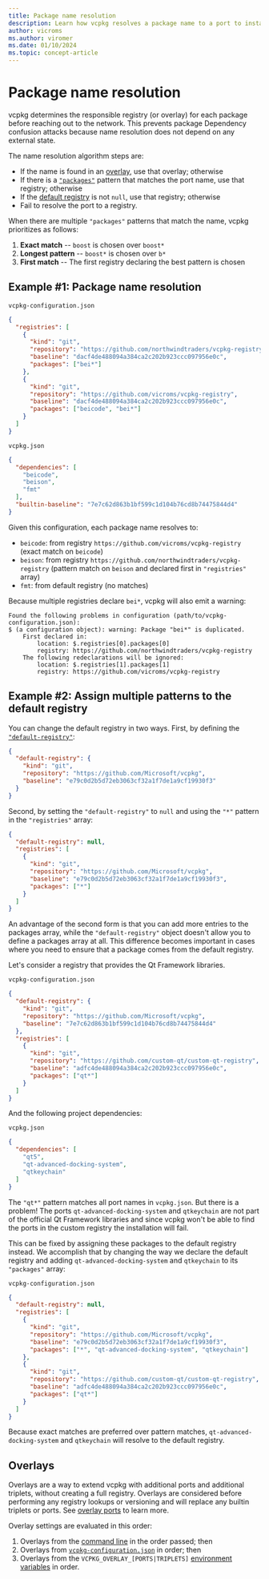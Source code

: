 ```yaml
---
title: Package name resolution
description: Learn how vcpkg resolves a package name to a port to install.
author: vicroms
ms.author: viromer
ms.date: 01/10/2024
ms.topic: concept-article
---
```

# Package name resolution

vcpkg determines the responsible registry (or overlay) for each package before
reaching out to the network. This prevents package Dependency confusion attacks
because name resolution does not depend on any external state.

The name resolution algorithm steps are:

- If the name is found in an [overlay](#overlays), use that overlay; otherwise
- If there is a
  [`"packages"`](../reference/vcpkg-configuration-json.md#registry-packages)
  pattern that matches the port name, use that registry; otherwise
- If the [default
  registry](../reference/vcpkg-configuration-json.md#default-registry) is not
  `null`, use that registry; otherwise
- Fail to resolve the port to a registry.

When there are multiple `"packages"` patterns that match the name, vcpkg
prioritizes as follows:

1. **Exact match** -- `boost` is chosen over `boost*`
1. **Longest pattern** -- `boost*` is chosen over `b*`
1. **First match** -- The first registry declaring the best pattern is chosen

## Example #1: Package name resolution

`vcpkg-configuration.json`
```json
{
  "registries": [
    {
      "kind": "git",
      "repository": "https://github.com/northwindtraders/vcpkg-registry",
      "baseline": "dacf4de488094a384ca2c202b923ccc097956e0c",
      "packages": ["bei*"]
    },
    {
      "kind": "git",
      "repository": "https://github.com/vicroms/vcpkg-registry",
      "baseline": "dacf4de488094a384ca2c202b923ccc097956e0c",
      "packages": ["beicode", "bei*"]
    }
  ]
}
```

`vcpkg.json`

```json
{
  "dependencies": [ 
    "beicode", 
    "beison",
    "fmt"
  ],
  "builtin-baseline": "7e7c62d863b1bf599c1d104b76cd8b74475844d4"
}
```

Given this configuration, each package name resolves to:

* `beicode`: from registry `https://github.com/vicroms/vcpkg-registry` (exact
  match on `beicode`)
* `beison`: from registry `https://github.com/northwindtraders/vcpkg-registry`
  (pattern match on `beison` and declared first in `"registries"` array)
* `fmt`: from default registry (no matches)

Because multiple registries declare `bei*`, vcpkg will also emit a warning:

```Console
Found the following problems in configuration (path/to/vcpkg-configuration.json):
$ (a configuration object): warning: Package "bei*" is duplicated.
    First declared in:
        location: $.registries[0].packages[0]
        registry: https://github.com/northwindtraders/vcpkg-registry
    The following redeclarations will be ignored:
        location: $.registries[1].packages[1]
        registry: https://github.com/vicroms/vcpkg-registry
```

## Example #2: Assign multiple patterns to the default registry

You can change the default registry in two ways. First, by defining the
[`"default-registry"`](../reference/vcpkg-configuration-json.md#default-registry):

```json
{
  "default-registry": {
    "kind": "git",
    "repository": "https://github.com/Microsoft/vcpkg",
    "baseline": "e79c0d2b5d72eb3063cf32a1f7de1a9cf19930f3"
  }
}
```

Second, by setting the `"default-registry"` to `null` and using the `"*"`
pattern in the `"registries"` array:

```json
{
  "default-registry": null,
  "registries": [
    {
      "kind": "git",
      "repository": "https://github.com/Microsoft/vcpkg",
      "baseline": "e79c0d2b5d72eb3063cf32a1f7de1a9cf19930f3",
      "packages": ["*"]
    }
  ]
}
```

An advantage of the second form is that you can add more entries to the packages
array, while the `"default-registry"` object doesn't allow you to define a
packages array at all. This difference becomes important in cases where you need
to ensure that a package comes from the default registry.

Let's consider a registry that provides the Qt Framework libraries.

`vcpkg-configuration.json`

```json
{
  "default-registry": {
    "kind": "git",
    "repository": "https://github.com/Microsoft/vcpkg",
    "baseline": "7e7c62d863b1bf599c1d104b76cd8b74475844d4"
  },
  "registries": [
    {
      "kind": "git",
      "repository": "https://github.com/custom-qt/custom-qt-registry",
      "baseline": "adfc4de488094a384ca2c202b923ccc097956e0c",
      "packages": ["qt*"]
    }
  ]
}
```

And the following project dependencies:

`vcpkg.json`
```json
{
  "dependencies": [ 
    "qt5", 
    "qt-advanced-docking-system", 
    "qtkeychain" 
  ]
}
```

The `"qt*"` pattern matches all port names in `vcpkg.json`. But there is a
problem! The ports `qt-advanced-docking-system` and `qtkeychain` are not part of
the official Qt Framework libraries and since vcpkg won't be able to find the
ports in the custom registry the installation will fail.

This can be fixed by assigning these packages to the default registry instead.
We accomplish that by changing the way we declare the default registry and
adding `qt-advanced-docking-system` and `qtkeychain` to its `"packages"` array:

`vcpkg-configuration.json`

```json
{
  "default-registry": null,
  "registries": [
    {
      "kind": "git",
      "repository": "https://github.com/Microsoft/vcpkg",
      "baseline": "e79c0d2b5d72eb3063cf32a1f7de1a9cf19930f3",
      "packages": ["*", "qt-advanced-docking-system", "qtkeychain"]
    },
    {
      "kind": "git",
      "repository": "https://github.com/custom-qt/custom-qt-registry",
      "baseline": "adfc4de488094a384ca2c202b923ccc097956e0c",
      "packages": ["qt*"]
    }
  ]
}
```

Because exact matches are preferred over pattern matches,
`qt-advanced-docking-system` and `qtkeychain` will resolve to the default
registry.

## <a name="overlays"></a> Overlays

Overlays are a way to extend vcpkg with additional ports and additional
triplets, without creating a full registry. Overlays are considered before
performing any registry lookups or versioning and will replace any builtin
triplets or ports. See [overlay ports](../concepts/overlay-ports.md) to learn more.

Overlay settings are evaluated in this order:

1. Overlays from the [command line](../commands/common-options.md#overlay-ports)
   in the order passed; then
2. Overlays from
   [`vcpkg-configuration.json`](../reference/vcpkg-configuration-json.md#overlay-ports)
   in order; then
3. Overlays from the `VCPKG_OVERLAY_[PORTS|TRIPLETS]` [environment
   variables](../users/config-environment.md#vcpkg_overlay_ports) in order.
